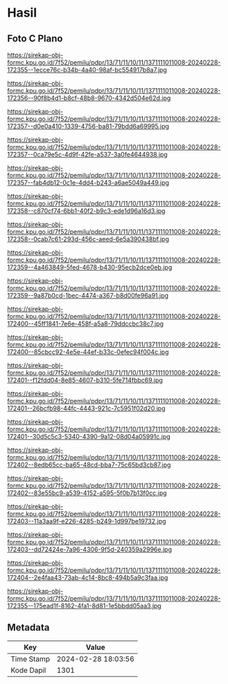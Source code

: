 # Hasil

## Foto C Plano

https://sirekap-obj-formc.kpu.go.id/7f52/pemilu/pdpr/13/71/11/10/11/1371111011008-20240228-172355--1ecce76c-b34b-4a40-98af-bc554917b8a7.jpg

https://sirekap-obj-formc.kpu.go.id/7f52/pemilu/pdpr/13/71/11/10/11/1371111011008-20240228-172356--90f8b4d1-b8cf-48b8-9670-4342d504e62d.jpg

https://sirekap-obj-formc.kpu.go.id/7f52/pemilu/pdpr/13/71/11/10/11/1371111011008-20240228-172357--d0e0a410-1339-4756-ba81-79bdd6a69995.jpg

https://sirekap-obj-formc.kpu.go.id/7f52/pemilu/pdpr/13/71/11/10/11/1371111011008-20240228-172357--0ca79e5c-4d9f-42fe-a537-3a0fe4644938.jpg

https://sirekap-obj-formc.kpu.go.id/7f52/pemilu/pdpr/13/71/11/10/11/1371111011008-20240228-172357--fab4db12-0c1e-4dd4-b243-a6ae5049a449.jpg

https://sirekap-obj-formc.kpu.go.id/7f52/pemilu/pdpr/13/71/11/10/11/1371111011008-20240228-172358--c870cf74-6bb1-40f2-b9c3-ede1d96a16d3.jpg

https://sirekap-obj-formc.kpu.go.id/7f52/pemilu/pdpr/13/71/11/10/11/1371111011008-20240228-172358--0cab7c61-293d-456c-aeed-6e5a390438bf.jpg

https://sirekap-obj-formc.kpu.go.id/7f52/pemilu/pdpr/13/71/11/10/11/1371111011008-20240228-172359--4a463849-5fed-4678-b430-95ecb2dce0eb.jpg

https://sirekap-obj-formc.kpu.go.id/7f52/pemilu/pdpr/13/71/11/10/11/1371111011008-20240228-172359--9a87b0cd-1bec-4474-a367-b8d00fe96a91.jpg

https://sirekap-obj-formc.kpu.go.id/7f52/pemilu/pdpr/13/71/11/10/11/1371111011008-20240228-172400--45ff1841-7e6e-458f-a5a8-79ddccbc38c7.jpg

https://sirekap-obj-formc.kpu.go.id/7f52/pemilu/pdpr/13/71/11/10/11/1371111011008-20240228-172400--85cbcc92-4e5e-44ef-b33c-0efec94f004c.jpg

https://sirekap-obj-formc.kpu.go.id/7f52/pemilu/pdpr/13/71/11/10/11/1371111011008-20240228-172401--f12fdd04-8e85-4607-b310-5fe714fbbc69.jpg

https://sirekap-obj-formc.kpu.go.id/7f52/pemilu/pdpr/13/71/11/10/11/1371111011008-20240228-172401--26bcfb98-44fc-4443-921c-7c5951f02d20.jpg

https://sirekap-obj-formc.kpu.go.id/7f52/pemilu/pdpr/13/71/11/10/11/1371111011008-20240228-172401--30d5c5c3-5340-4390-9a12-08d04a05991c.jpg

https://sirekap-obj-formc.kpu.go.id/7f52/pemilu/pdpr/13/71/11/10/11/1371111011008-20240228-172402--8edb65cc-ba65-48cd-bba7-75c65bd3cb87.jpg

https://sirekap-obj-formc.kpu.go.id/7f52/pemilu/pdpr/13/71/11/10/11/1371111011008-20240228-172402--83e55bc9-a539-4152-a595-5f0b7b13f0cc.jpg

https://sirekap-obj-formc.kpu.go.id/7f52/pemilu/pdpr/13/71/11/10/11/1371111011008-20240228-172403--11a3aa9f-e226-4285-b249-1d997be19732.jpg

https://sirekap-obj-formc.kpu.go.id/7f52/pemilu/pdpr/13/71/11/10/11/1371111011008-20240228-172403--dd72424e-7a96-4306-9f5d-240359a2996e.jpg

https://sirekap-obj-formc.kpu.go.id/7f52/pemilu/pdpr/13/71/11/10/11/1371111011008-20240228-172404--2e4faa43-73ab-4c14-8bc8-494b5a9c3faa.jpg

https://sirekap-obj-formc.kpu.go.id/7f52/pemilu/pdpr/13/71/11/10/11/1371111011008-20240228-172355--175ead1f-8162-4fa1-8d81-1e5bbdd05aa3.jpg


## Metadata

| Key        | Value               |
| ---------- | ------------------- |
| Time Stamp | 2024-02-28 18:03:56 |
| Kode Dapil | 1301                |



